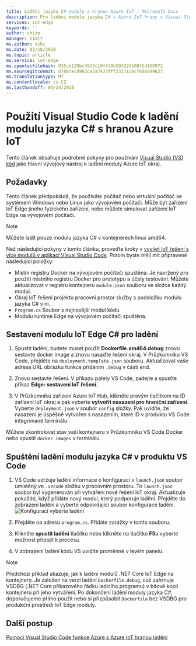 ```yaml
---
title: Ladění jazyka C# moduly s hranou Azure IoT | Microsoft Docs
description: Pro ladění modulu jazyka C# s Azure IoT hrany v Visual Studio Code použijte Visual Studio Code.
services: iot-edge
keywords: ''
author: shizn
manager: timlt
ms.author: xshi
ms.date: 03/18/2018
ms.topic: article
ms.service: iot-edge
ms.openlocfilehash: 035cb129bc3933c10f430b593226108f5d160972
ms.sourcegitcommit: d78bcecd983ca2a7473fff23371c8cfed0d89627
ms.translationtype: MT
ms.contentlocale: cs-CZ
ms.lasthandoff: 05/14/2018
---
```

# <a name="use-visual-studio-code-to-debug-a-c-module-with-azure-iot-edge"></a>Použití Visual Studio Code k ladění modulu jazyka C# s hranou Azure IoT
Tento článek obsahuje podrobné pokyny pro používání [Visual Studio (VS) kód](https://code.visualstudio.com/) jako hlavní vývojový nástroj k ladění moduly Azure IoT okraj.

## <a name="prerequisites"></a>Požadavky
Tento článek předpokládá, že používáte počítač nebo virtuální počítač se systémem Windows nebo Linux jako vývojovém počítači. Může být zařízení IoT Edge jiného fyzického zařízení, nebo můžete simulovat zařízení IoT Edge na vývojovém počítači.

> [!NOTE]
> Můžete ladit pouze modulu jazyka C# v kontejnerech linux amd64.

Než následující pokyny v tomto článku, proveďte kroky v [vyvíjet IoT řešení s více modulů v aplikaci Visual Studio Code](tutorial-multiple-modules-in-vscode.md). Potom byste měli mít připravené následující položky:
- Místní registru Docker na vývojovém počítači spuštěna. Je navržený pro použití místního registru Docker pro prototypu a účely testování. Můžete aktualizovat v registru kontejneru `module.json` souboru ve složce každý modul.
- Okraj IoT řešení projektu pracovní prostor služby s podsložku modulu jazyka C# v ní.
- `Program.cs` Soubor s nejnovější modul kódu.
- Modulu runtime Edge na vývojovém počítači spuštěna.

## <a name="build-your-iot-edge-c-module-for-debugging"></a>Sestavení modulu IoT Edge C# pro ladění
1. Spustit ladění, budete muset použít **Dockerfile.amd64.debug** znovu sestavte docker image a znovu nasaďte řešení okraj. V Průzkumníku VS Code, přejděte na `deployment.template.json` souboru. Aktualizovat vaše adresa URL obrázku funkce přidáním `.debug` v části end.

2. Znovu sestavte řešení. V příkazu palety VS Code, zadejte a spusťte příkaz **Edge: sestavení IoT řešení**.

3. V Průzkumníku zařízení Azure IoT Hub, klikněte pravým tlačítkem na ID zařízení IoT okraj a pak vyberte **vytvořit nasazení pro hraniční zařízení**. Vyberte `deployment.json` v soubor `config` složky. Pak uvidíte, že nasazení je úspěšně vytvořen s nasazením, které ID v produktu VS Code integrované terminálu.

Můžete zkontrolovat stav vaší kontejneru v Průzkumníku VS Code Docker nebo spustit `docker images` v terminálu.

## <a name="start-debugging-c-module-in-vs-code"></a>Spuštění ladění modulu jazyka C# v produktu VS Code
1. VS Code udržuje ladění informace o konfiguraci v `launch.json` soubor umístěný ve `.vscode` složku v pracovním prostoru. To `launch.json` soubor byl vygenerován při vytváření nové řešení IoT okraj. Aktualizuje pokaždé, když přidáte nový modul, který podporuje ladění. Přejděte do zobrazení ladění a vyberte odpovídající soubor konfigurace ladění.
    ![Konfiguraci vyberte ladění](./media/how-to-debug-csharp-function/select-debug-configuration.jpg)

2. Přejděte na adresu `program.cs`. Přidáte zarážky v tomto souboru.

3. Klikněte **spustit ladění** tlačítko nebo klikněte na tlačítko **F5**a vyberte možnost připojit k procesu.

4. V zobrazení ladění kódu VS uvidíte proměnné v levém panelu. 

> [!NOTE]
> Předchozí příklad ukazuje, jak k ladění modulů .NET Core IoT Edge na kontejnery. Je založen na verzi ladění `Dockerfile.debug`, což zahrnuje VSDBG (.NET Core příkazového řádku ladicího programu) v bitové kopii kontejneru při jeho vytváření. Po dokončení ladění moduly jazyka C#, doporučujeme přímo použít nebo si přizpůsobit `Dockerfile` bez VSDBG pro produkční prostředí IoT Edge moduly.

## <a name="next-steps"></a>Další postup

[Pomocí Visual Studio Code funkce Azure s Azure IoT hranou ladění](how-to-vscode-debug-azure-function.md)

